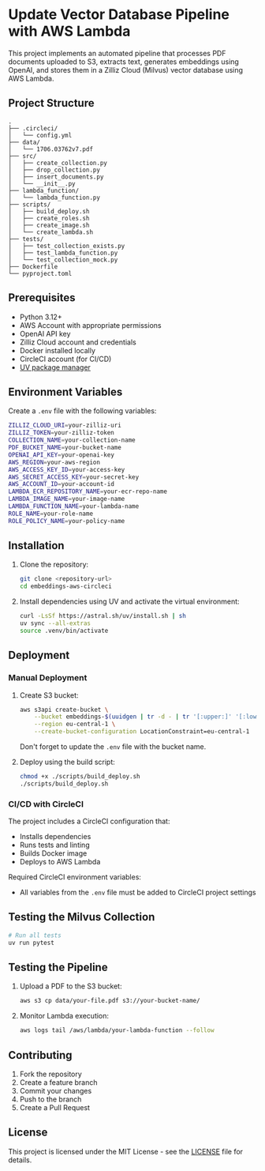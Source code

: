 # Update Vector Database Pipeline with AWS Lambda

This project implements an automated pipeline that processes PDF documents uploaded to S3, extracts text, generates embeddings using OpenAI, and stores them in a Zilliz Cloud (Milvus) vector database using AWS Lambda.

## Project Structure

```.
.
├── .circleci/
│   └── config.yml
├── data/
│   └── 1706.03762v7.pdf
├── src/
│   ├── create_collection.py
│   ├── drop_collection.py
│   ├── insert_documents.py
│   └── __init__.py
├── lambda_function/
│   └── lambda_function.py
├── scripts/
│   ├── build_deploy.sh
│   ├── create_roles.sh
│   ├── create_image.sh
│   └── create_lambda.sh
├── tests/
│   ├── test_collection_exists.py
│   ├── test_lambda_function.py
│   └── test_collection_mock.py
├── Dockerfile
└── pyproject.toml
```

## Prerequisites

- Python 3.12+
- AWS Account with appropriate permissions
- OpenAI API key
- Zilliz Cloud account and credentials
- Docker installed locally
- CircleCI account (for CI/CD)
- [UV package manager](https://github.com/astral/uv)

## Environment Variables

Create a `.env` file with the following variables:

```bash
ZILLIZ_CLOUD_URI=your-zilliz-uri
ZILLIZ_TOKEN=your-zilliz-token
COLLECTION_NAME=your-collection-name
PDF_BUCKET_NAME=your-bucket-name
OPENAI_API_KEY=your-openai-key
AWS_REGION=your-aws-region
AWS_ACCESS_KEY_ID=your-access-key
AWS_SECRET_ACCESS_KEY=your-secret-key
AWS_ACCOUNT_ID=your-account-id
LAMBDA_ECR_REPOSITORY_NAME=your-ecr-repo-name
LAMBDA_IMAGE_NAME=your-image-name
LAMBDA_FUNCTION_NAME=your-lambda-name
ROLE_NAME=your-role-name
ROLE_POLICY_NAME=your-policy-name
```

## Installation

1. Clone the repository:

   ```bash
   git clone <repository-url>
   cd embeddings-aws-circleci
   ```

1. Install dependencies using UV and activate the virtual environment:

   ```bash
   curl -LsSf https://astral.sh/uv/install.sh | sh
   uv sync --all-extras
   source .venv/bin/activate
   ```

## Deployment

### Manual Deployment

1. Create S3 bucket:

   ```bash
   aws s3api create-bucket \
       --bucket embeddings-$(uuidgen | tr -d - | tr '[:upper:]' '[:lower:]' ) \
       --region eu-central-1 \
       --create-bucket-configuration LocationConstraint=eu-central-1
   ```

   Don't forget to update the `.env` file with the bucket name.

1. Deploy using the build script:

   ```bash
   chmod +x ./scripts/build_deploy.sh
   ./scripts/build_deploy.sh
   ```

### CI/CD with CircleCI

The project includes a CircleCI configuration that:

- Installs dependencies
- Runs tests and linting
- Builds Docker image
- Deploys to AWS Lambda

Required CircleCI environment variables:

- All variables from the `.env` file must be added to CircleCI project settings

## Testing the Milvus Collection

```bash
# Run all tests
uv run pytest
```

## Testing the Pipeline

1. Upload a PDF to the S3 bucket:

   ```bash
   aws s3 cp data/your-file.pdf s3://your-bucket-name/
   ```

1. Monitor Lambda execution:

   ```bash
   aws logs tail /aws/lambda/your-lambda-function --follow
   ```

## Contributing

1. Fork the repository
1. Create a feature branch
1. Commit your changes
1. Push to the branch
1. Create a Pull Request

## License

This project is licensed under the MIT License - see the [LICENSE](LICENSE) file for details.
